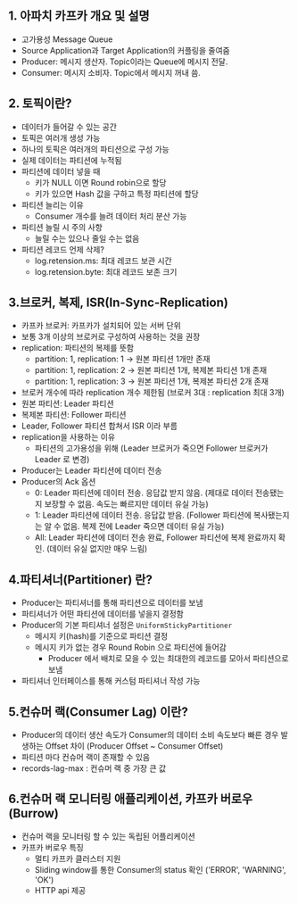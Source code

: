 ## 1. 아파치 카프카 개요 및 설명

- 고가용성 Message Queue
- Source Application과 Target Application의 커플링을 줄여줌
- Producer: 메시지 생산자. Topic이라는 Queue에 메시지 전달.
- Consumer: 메시지 소비자. Topic에서 메시지 꺼내 씀.


## 2. 토픽이란?

- 데이터가 들어갈 수 있는 공간
- 토픽은 여러개 생성 가능
- 하나의 토픽은 여러개의 파티션으로 구성 가능
- 실제 데이터는 파티션에 누적됨
- 파티션에 데이터 넣을 때
  - 키가 NULL 이면 Round robin으로 할당
  - 키가 있으면 Hash 값을 구하고 특정 파티션에 할당
- 파티션 늘리는 이유
  - Consumer 개수를 늘려 데이터 처리 분산 가능
- 파티션 늘릴 시 주의 사항
  - 늘릴 수는 있으나 줄일 수는 없음
- 파티션 레코드 언제 삭제?
  - log.retension.ms: 최대 레코드 보관 시간
  - log.retension.byte: 최대 레코드 보존 크기


## 3.브로커, 복제, ISR(In-Sync-Replication)

- 카프카 브로커: 카프카가 설치되어 있는 서버 단위
- 보통 3개 이상의 브로커로 구성하여 사용하는 것을 권장
- replication: 파티션의 복제를 뜻함
  - partition: 1, replication: 1 -> 원본 파티션 1개만 존재
  - partition: 1, replication: 2 -> 원본 파티션 1개, 복제본 파티션 1개 존재
  - partition: 1, replication: 3 -> 원본 파티션 1개, 복제본 파티션 2개 존재
- 브로커 개수에 따라 replication 개수 제한됨 (브로커 3대 : replication 최대 3개)
- 원본 파티션: Leader 파티션
- 복제본 파티션: Follower 파티션
- Leader, Follower 파티션 합쳐서 ISR 이라 부름
- replication을 사용하는 이유
  - 파티션의 고가용성을 위해 (Leader 브로커가 죽으면 Follower 브로커가 Leader 로 변경)
- Producer는 Leader 파티션에 데이터 전송
- Producer의 Ack 옵션
  - 0: Leader 파티션에 데이터 전송. 응답값 받지 않음. (제대로 데이터 전송됐는지 보장할 수 없음. 속도는 빠르지만 데이터 유실 가능)
  - 1: Leader 파티션에 데이터 전송. 응답값 받음. (Follower 파티션에 복사됐는지는 알 수 없음. 복제 전에 Leader 죽으면 데이터 유실 가능)
  - All: Leader 파티션에 데이터 전송 완료, Follower 파티션에 복제 완료까지 확인. (데이터 유실 없지만 매우 느림)


## 4.파티셔너(Partitioner) 란?

- Producer는 파티셔너를 통해 파티션으로 데이터를 보냄
- 파티셔너가 어떤 파티션에 데이터를 넣을지 결정함
- Producer의 기본 파티셔너 설정은 `UniformStickyPartitioner`
  - 메시지 키(hash)를 기준으로 파티션 결정
  - 메시지 키가 없는 경우 Round Robin 으로 파티션에 들어감
    - Producer 에서 배치로 모을 수 있는 최대한의 레코드를 모아서 파티션으로 보냄
- 파티셔너 인터페이스를 통해 커스텀 파티셔너 작성 가능


## 5.컨슈머 랙(Consumer Lag) 이란?

- Producer의 데이터 생산 속도가 Consumer의 데이터 소비 속도보다 빠른 경우 발생하는 Offset 차이 (Producer Offset ~ Consumer Offset)
- 파티션 마다 컨슈머 랙이 존재할 수 있음
- records-lag-max : 컨슈머 랙 중 가장 큰 값


## 6.컨슈머 랙 모니터링 애플리케이션, 카프카 버로우(Burrow)

- 컨슈머 랙을 모니터링 할 수 있는 독립된 어플리케이션
- 카프카 버로우 특징
  - 멀티 카프카 클러스터 지원
  - Sliding window를 통한 Consumer의 status 확인 ('ERROR', 'WARNING', 'OK')
  - HTTP api 제공


